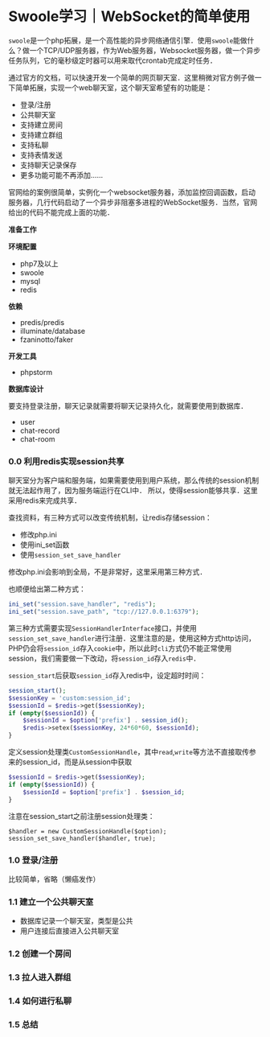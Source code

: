 # Swoole学习｜WebSocket的简单使用

`swoole`是一个php拓展，是一个高性能的异步网络通信引擎．使用`swoole`能做什么？做一个TCP/UDP服务器，作为Web服务器，Websocket服务器，做一个异步任务队列，它的毫秒级定时器可以用来取代crontab完成定时任务．

通过官方的文档，可以快速开发一个简单的网页聊天室．这里稍微对官方例子做一下简单拓展，实现一个web聊天室，这个聊天室希望有的功能是：

- 登录/注册
- 公共聊天室
- 支持建立房间
- 支持建立群组
- 支持私聊
- 支持表情发送
- 支持聊天记录保存
- 更多功能可能不再添加......


官网给的案例很简单，实例化一个websocket服务器，添加监控回调函数，启动服务器，几行代码启动了一个异步非阻塞多进程的WebSocket服务．当然，官网给出的代码不能完成上面的功能．

**准备工作**

**环境配置**

- php7及以上
- swoole
- mysql
- redis

**依赖**

- predis/predis
- illuminate/database
- fzaninotto/faker

**开发工具**

- phpstorm


**数据库设计**

要支持登录注册，聊天记录就需要将聊天记录持久化，就需要使用到数据库．

- user
- chat-record
- chat-room

### 0.0 利用redis实现session共享

聊天室分为客户端和服务端，如果需要使用到用户系统，那么传统的session机制就无法起作用了，因为服务端运行在CLI中．
所以，使得session能够共享．这里采用redis来完成共享．

查找资料，有三种方式可以改变传统机制，让redis存储session：

- 修改php.ini
- 使用ini_set函数
- 使用`session_set_save_handler`

修改php.ini会影响到全局，不是非常好，这里采用第三种方式．

也顺便给出第二种方式：
```php
ini_set("session.save_handler", "redis");
ini_set("session.save_path", "tcp://127.0.0.1:6379");
```

第三种方式需要实现`SessionHandlerInterface`接口，并使用`session_set_save_handler`进行注册．这里注意的是，使用这种方式http访问，PHP仍会将`session_id`存入`cookie`中，所以此时`cli`方式仍不能正常使用session，我们需要做一下改动，将`session_id`存入`redis`中．


`session_start`后获取`session_id`存入redis中，设定超时时间：
```php
session_start();
$sessionKey = 'custom:session_id';
$sessionId = $redis->get($sessionKey);
if (empty($sessionId)) {
	$sessionId = $option['prefix'] . session_id();
	$redis->setex($sessionKey, 24*60*60, $sessionId);
}
```

定义session处理类`CustomSessionHandle`，其中`read`,`write`等方法不直接取传参来的session_id，而是从session中获取
```php
$sessionId = $redis->get($sessionKey);
if (empty($sessionId)) {
    $sessionId = $option['prefix'] . $session_id;
}
```

注意在session_start之前注册session处理类：
```
$handler = new CustomSessionHandle($option);
session_set_save_handler($handler, true);
```

### 1.0 登录/注册

比较简单，省略（懒癌发作）

### 1.1 建立一个公共聊天室

- 数据库记录一个聊天室，类型是公共
- 用户连接后直接进入公共聊天室

### 1.2 创建一个房间

### 1.3 拉人进入群组

### 1.4 如何进行私聊

### 1.5 总结
